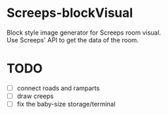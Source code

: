 # Screeps-blockVisual
Block style image generator for Screeps room visual.  
Use Screeps' API to get the data of the room.

# TODO
- [ ] connect roads and ramparts  
- [ ] draw creeps  
- [ ] fix the baby-size storage/terminal
